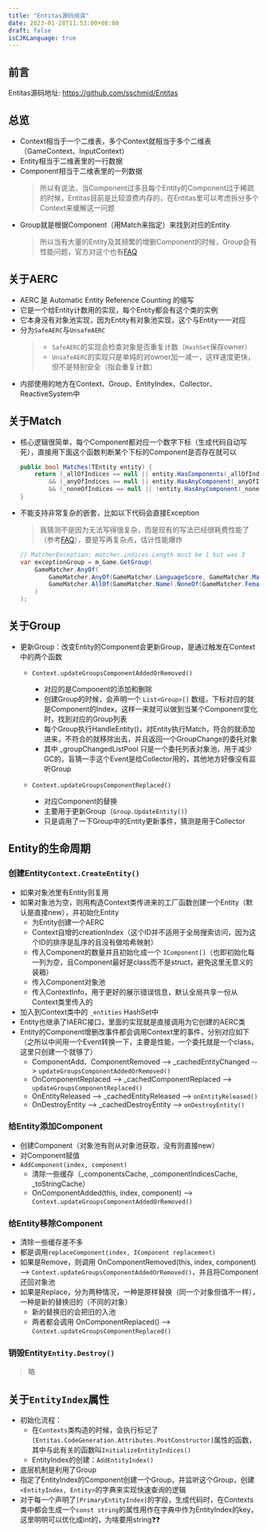 ```yaml
---
title: "Entitas源码阅读"
date: 2023-01-28T11:53:00+08:00
draft: false
isCJKLanguage: true
---
```


## 前言
Entitas源码地址: https://github.com/sschmid/Entitas

## 总览
 - Context相当于一个二维表，多个Context就相当于多个二维表（GameContext、InputContext）
 - Entity相当于二维表里的一行数据
 - Component相当于二维表里的一列数据
   > 所以有说法，当Component过多且每个Entity的Component过于稀疏的时候，Entitas目前是比较浪费内存的，在Entitas里可以考虑拆分多个Context来缓解这一问题
 - Group就是根据Component（用Match来指定）来找到对应的Entity
   > 所以当有大量的Entity及其频繁的增删Component的时候，Group会有性能问题，官方对这个也有[FAQ](https://github.com/sschmid/Entitas/wiki/FAQ#q-how-groupsmatcher-collector-affect-performance)

## 关于AERC
 - AERC 是 Automatic Entity Reference Counting 的缩写
 - 它是一个给Entity计数用的实现，每个Entity都会有这个类的实例
 - 它本身没有对象池实现，因为Entity有对象池实现，这个与Entity一一对应
 - 分为`SafeAERC`与`UnsafeAERC`
   > - `SafeAERC`的实现会检查对象是否重复计数（`HashSet`保存owner）
   > - `UnsafeAERC`的实现只是单纯的对owner加一减一，这样速度更快，但不是特别安全（指会重复计数）
 - 内部使用的地方在Context、Group、EntityIndex、Collector、ReactiveSystem中


## 关于Match
 - 核心逻辑很简单，每个Component都对应一个数字下标（生成代码自动写死），直接用下面这个函数判断某个下标的Component是否存在就可以
   ```csharp
   public bool Matches(TEntity entity) {
       return (_allOfIndices == null || entity.HasComponents(_allOfIndices))
           && (_anyOfIndices == null || entity.HasAnyComponent(_anyOfIndices))
           && (_noneOfIndices == null || !entity.HasAnyComponent(_noneOfIndices));
   }
   ```
 - 不能支持非常复杂的嵌套，比如以下代码会直接Exception
   > 我猜测不是因为无法写得很复杂，而是现有的写法已经很耗费性能了（参考[FAQ](https://github.com/sschmid/Entitas/wiki/FAQ#q-how-groupsmatcher-collector-affect-performance)），要是写再复杂点，估计性能爆炸
   ```csharp
   // MatcherException: matcher.indices.Length must be 1 but was 3
   var exceptionGroup = m_Game.GetGroup(
       GameMatcher.AnyOf(
           GameMatcher.AnyOf(GameMatcher.LanguageScore, GameMatcher.MathScore).NoneOf(GameMatcher.Male),
           GameMatcher.AllOf(GameMatcher.Name).NoneOf(GameMatcher.Female)
       )
   );
   ```


## 关于Group
- 更新Group：改变Entity的Component会更新Group，是通过触发在Context中的两个函数
  - `Context.updateGroupsComponentAddedOrRemoved()`
    - 对应的是Component的添加和删除
    - 创建Group的时候，会声明一个 `List<Group>[]` 数组，下标对应的就是Component的Index，这样一来就可以做到当某个Component变化时，找到对应的Group列表
    - 每个Group执行HandleEntity()，对Entity执行Match，符合的就添加进来，不符合的就移除出去，并且返回一个GroupChange的委托对象
    - 其中 _groupChangedListPool 只是一个委托列表对象池，用于减少GC的，盲猜一手这个Event是给Collector用的，其他地方好像没有监听Group

  - `Context.updateGroupsComponentReplaced()`
    - 对应Component的替换
    - 主要用于更新Group（`Group.UpdateEntity()`）
    - 只是调用了一下Group中的Entity更新事件，猜测是用于Collector


## Entity的生命周期

### 创建Entity`Context.CreateEntity()`
 - 如果对象池里有Entity则复用
 - 如果对象池为空，则用构造Context类传进来的工厂函数创建一个Entity（默认是直接new），并初始化Entity
   - 为Entity创建一个AERC
   - Context自增的creationIndex（这个ID并不适用于全局搜索访问，因为这个ID的排序是乱序的且没有做哈希映射）
   - 传入Component的数量并且初始化成一个 `IComponent[]`（也即初始化每一列为空，且Component最好是class而不是struct，避免这里无意义的装箱）
   - 传入Component对象池
   - 传入ContextInfo，用于更好的展示错误信息，默认全局共享一份从Context类里传入的
 - 加入到Context类中的 `_entities` HashSet中
 - Entity也继承了IAERC接口，里面的实现就是直接调用为它创建的AERC类
 - Entity的Component增删改事件都会调用Context里的事件，分别对应如下（之所以中间用一个Event转换一下，主要是性能，一个委托就是一个class，这里只创建一个就够了）
   - ComponentAdd、ComponentRemoved --> _cachedEntityChanged --> `updateGroupsComponentAddedOrRemoved()`
   - OnComponentReplaced --> _cachedComponentReplaced --> `updateGroupsComponentReplaced()`
   - OnEntityReleased --> _cachedEntityReleased --> `onEntityReleased()`
   - OnDestroyEntity --> _cachedDestroyEntity --> `onDestroyEntity()`
   
### 给Entity添加Component
 - 创建Component（对象池有则从对象池获取，没有则直接new）
 - 对Component赋值
 - `AddComponent(index, component)`
   - 清除一些缓存（_componentsCache, _componentIndicesCache, _toStringCache）
   - OnComponentAdded(this, index, component) --> `Context.updateGroupsComponentAddedOrRemoved()`

### 给Entity移除Component
 - 清除一些缓存差不多
 - 都是调用`replaceComponent(index, IComponent replacement)`
 - 如果是Remove，则调用 OnComponentRemoved(this, index, component) --> `Context.updateGroupsComponentAddedOrRemoved()`，并且将Component还回对象池
 - 如果是Replace，分为两种情况，一种是原样替换（同一个对象但值不一样），一种是新的替换旧的（不同的对象）
   - 新的替换旧的会把旧的入池
   - 两者都会调用 OnComponentReplaced() --> `Context.updateGroupsComponentReplaced()`
   
### 销毁Entity`Entity.Destroy()`

> 略



## 关于`EntityIndex`属性

- 初始化流程：
  - 在`Contexts`类构造的时候，会执行标记了`[Entitas.CodeGeneration.Attributes.PostConstructor]`属性的函数，其中与此有关的函数叫`InitializeEntityIndices()`
  - EntityIndex的创建：`AddEntityIndex()`
- 底层机制是利用了Group
- 指定了EntityIndex的Component创建一个Group，并监听这个Group，创建`<EntityIndex, Entity>`的字典来实现快速查询的逻辑
- 对于每一个声明了`[PrimaryEntityIndex]`的字段，生成代码时，在Contexts类中都会生成一个`const string`的属性用作在字典中作为EntityIndex的key，这里明明可以优化成int的，为啥要用string❓❓



